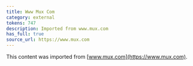 ```yaml
---
title: Www Mux Com
category: external
tokens: 747
description: Imported from www.mux.com
has_full: true
source_url: https://www.mux.com
---
```


This content was imported from [www.mux.com](https://www.mux.com).
